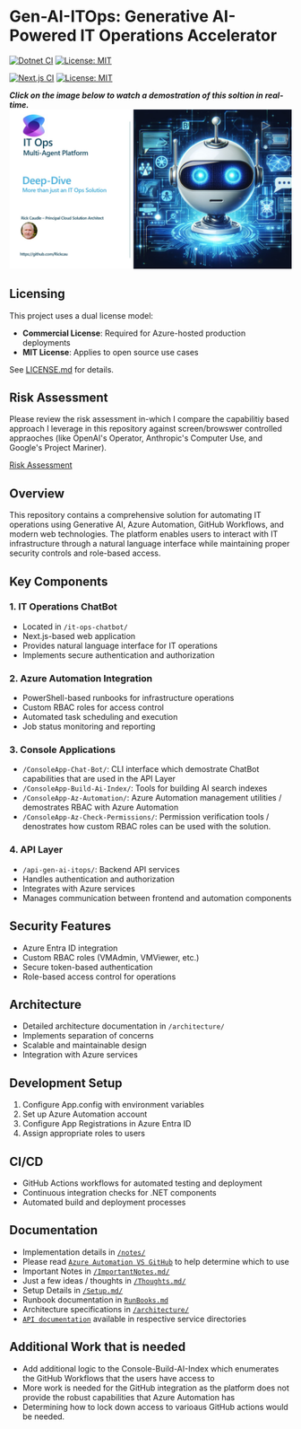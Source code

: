 # Gen-AI-ITOps: Generative AI-Powered IT Operations Accelerator
[![Dotnet CI](https://github.com/Rickcau/gen-ai-itops/actions/workflows/dotnet-ci.yml/badge.svg)](https://github.com/Rickcau/gen-ai-itops/actions/workflows/dotnet-ci.yml) [![License: MIT](https://img.shields.io/badge/License-MIT-yellow.svg)](https://opensource.org/licenses/MIT)

[![Next.js CI](https://github.com/Rickcau/gen-ai-itops/actions/workflows/nextjs-ci.yml/badge.svg)](https://github.com/Rickcau/gen-ai-itops/actions/workflows/nextjs-ci.yml)
[![License: MIT](https://img.shields.io/badge/License-MIT-yellow.svg)](https://opensource.org/licenses/MIT)

***Click on the image below to watch a demostration of this soltion in real-time.***
[<img src="./images/demo.jpg" alt="Video Title" width="850"/>](https://www.youtube.com/watch?v=huwIEobrw7w)



## Licensing 
This project uses a dual license model:

- **Commercial License**: Required for Azure-hosted production deployments
- **MIT License**: Applies to open source use cases

See [LICENSE.md](LICENSE.md) for details.

## Risk Assessment
Please review the risk assessment in-which I compare the capabilitiy based approach I leverage in this repository against screen/browswer controlled appraoches (like OpenAI's Operator, Anthropic's Computer Use, and Google's Project Mariner).

[Risk Assessment](./notes/riskassessment.md)

## Overview
This repository contains a comprehensive solution for automating IT operations using Generative AI, Azure Automation, GitHub Workflows, and modern web technologies. The platform enables users to interact with IT infrastructure through a natural language interface while maintaining proper security controls and role-based access.

## Key Components

### 1. IT Operations ChatBot
- Located in `/it-ops-chatbot/`
- Next.js-based web application
- Provides natural language interface for IT operations
- Implements secure authentication and authorization

### 2. Azure Automation Integration
- PowerShell-based runbooks for infrastructure operations
- Custom RBAC roles for access control
- Automated task scheduling and execution
- Job status monitoring and reporting

### 3. Console Applications
- `/ConsoleApp-Chat-Bot/`: CLI interface which demostrate ChatBot capabilities that are used in the API Layer
- `/ConsoleApp-Build-Ai-Index/`: Tools for building AI search indexes
- `/ConsoleApp-Az-Automation/`: Azure Automation management utilities / demostrates RBAC with Azure Automation
- `/ConsoleApp-Az-Check-Permissions/`: Permission verification tools / denostrates how custom RBAC roles can be used with the solution.

### 4. API Layer
- `/api-gen-ai-itops/`: Backend API services
- Handles authentication and authorization
- Integrates with Azure services
- Manages communication between frontend and automation components

## Security Features
- Azure Entra ID integration
- Custom RBAC roles (VMAdmin, VMViewer, etc.)
- Secure token-based authentication
- Role-based access control for operations

## Architecture
- Detailed architecture documentation in `/architecture/`
- Implements separation of concerns
- Scalable and maintainable design
- Integration with Azure services

## Development Setup
1. Configure App.config with environment variables
2. Set up Azure Automation account
3. Configure App Registrations in Azure Entra ID
4. Assign appropriate roles to users

## CI/CD
- GitHub Actions workflows for automated testing and deployment
- Continuous integration checks for .NET components
- Automated build and deployment processes

## Documentation
- Implementation details in [`/notes/`](./notes)
- Please read [`Azure Automation VS GitHub`](./notes/AzureAuto-vs-GitHub.md) to help determine which to use
- Important Notes in [`/ImportantNotes.md/`](./notes/ImportantNotes.md)
- Just a few ideas / thoughts in [`/Thoughts.md/`](./notes/Thoughts.md)
- Setup Details in [`/Setup.md/`](./notes/Setup.md)
- Runbook documentation in [`RunBooks.md`](RunBooks.md)
- Architecture specifications in [`/architecture/`](./architecture)
- [`API documentation`](./api-gen-ai-itops) available in respective service directories

## Additional Work that is needed
- Add additional logic to the Console-Build-AI-Index which enumerates the GitHub Workflows that the users have access to
- More work is needed for the GitHub integration as the platform does not provide the robust capabilities that Azure Automation has
- Determining how to lock down access to varioaus GitHub actions would be needed.

